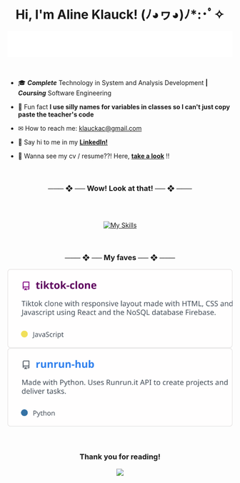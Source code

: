 <!--
      Typing SVG https://github.com/denvercoder1/readme-typing-svg
      Readme Stats : https://github.com/anuraghazra/github-readme-stats
      Snake thing : https://github.com/danielbped/ 
-->


<h1 align="center">Hi, I'm Aline Klauck! (ﾉ◕ヮ◕)ﾉ*:･ﾟ✧</h1>

<div align="center">
  
<a href="https://github.com/alinesete"> <img src="./repos/typing.svg"> </a>
  
</div>

<br>

- 🎓 ***Complete*** Technology in System and Analysis Development **|** ***Coursing*** Software Engineering

- 🌸 Fun fact **I use silly names for variables in classes so I can't just copy paste the teacher's code**

- ✉ How to reach me: klauckac@gmail.com

- 👋 Say hi to me in my **<a href="https://br.linkedin.com/in/alineklauck" target="_blank">LinkedIn!</a>**

- 🤯 Wanna see my cv / resume??! Here, **<a href="https://www.canva.com/design/DAFfKSe0m5Q/aEqyFjRKtF_XbXiYy7wHFw/view?utm_content=DAFfKSe0m5Q&utm_campaign=designshare&utm_medium=link&utm_source=publishsharelink" target="_blank">take a look</a>** !!

<br>

<div align="center">
<h3>─── ❖ ── Wow! Look at that! ── ❖ ───</h3>
<br>
<br>

[![My Skills](https://skillicons.dev/icons?i=java,py,html,css,js,react,figma,mysql,firebase&perline=14)](https://github.com/alinesete)
<br>

<br>

<h3>─── ❖ ── My faves ── ❖ ───</h3>


<a href="https://repository-of-things.web.app/">
  <img align="center" src="./repos/tiktok-clone.svg" />
</a>
<a href="https://github.com/Alinesete/runrun-hub">
  <img align="center" src="./repos/runrun-hub.svg" />
</a>
<br>
<br>
<br>
<h3> Thank you for reading! </h3>

<a href="https://github.com/alinesete"><img src="https://raw.githubusercontent.com/danielbped/danielbped/573d3c6b47ca73fc60eea5dd0f60cd8b29006fc0/github-contribution-grid-snake.svg" /></a>
</div>
